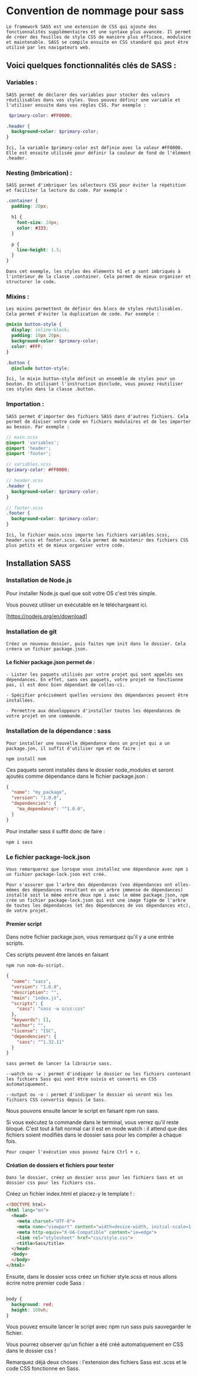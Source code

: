 # Convention de nommage pour sass 

    Le framework SASS est une extension de CSS qui ajoute des fonctionnalités supplémentaires et une syntaxe plus avancée. Il permet de créer des feuilles de style CSS de manière plus efficace, modulaire et maintenable. SASS se compile ensuite en CSS standard qui peut être utilisé par les navigateurs web.

## Voici quelques fonctionnalités clés de SASS :

### Variables :
    SASS permet de déclarer des variables pour stocker des valeurs réutilisables dans vos styles. Vous pouvez définir une variable et l'utiliser ensuite dans vos règles CSS. Par exemple :
``` scss
 $primary-color: #FF0000;

.header {
  background-color: $primary-color;
}
```
    Ici, la variable $primary-color est définie avec la valeur #FF0000. Elle est ensuite utilisée pour définir la couleur de fond de l'élément .header.

### Nesting (Imbrication) :
    SASS permet d'imbriquer les sélecteurs CSS pour éviter la répétition et faciliter la lecture du code. Par exemple :

``` SCSS
.container {
  padding: 20px;

  h1 {
    font-size: 24px;
    color: #333;
  }

  p {
    line-height: 1.5;
  }
}
```

    Dans cet exemple, les styles des éléments h1 et p sont imbriqués à l'intérieur de la classe .container. Cela permet de mieux organiser et structurer le code.

### Mixins :
    Les mixins permettent de définir des blocs de styles réutilisables. Cela permet d'éviter la duplication de code. Par exemple :
    
```SCSS 
@mixin button-style {
  display: inline-block;
  padding: 10px 20px;
  background-color: $primary-color;
  color: #FFF;
}

.button {
  @include button-style;
```

    Ici, le mixin button-style définit un ensemble de styles pour un bouton. En utilisant l'instruction @include, vous pouvez réutiliser ces styles dans la classe .button.

### Importation :
    SASS permet d'importer des fichiers SASS dans d'autres fichiers. Cela permet de diviser votre code en fichiers modulaires et de les importer au besoin. Par exemple :

```scss
// main.scss
@import 'variables';
@import 'header';
@import 'footer';

// variables.scss
$primary-color: #FF0000;

// header.scss
.header {
  background-color: $primary-color;
}

// footer.scss
.footer {
  background-color: $primary-color;
}
```

    Ici, le fichier main.scss importe les fichiers variables.scss, header.scss et footer.scss. Cela permet de maintenir des fichiers CSS plus petits et de mieux organiser votre code.

## Installation SASS 

### Installation de Node.js

Pour installer Node.js quel que soit votre OS c'est très simple.

Vous pouvez utiliser un exécutable en le téléchargeant ici. 

[https://nodejs.org/en/download]

### Installation de git

    Créez un nouveau dossier, puis faites npm init dans le dossier. Cela créera un fichier package.json. 

#### Le fichier package.json permet de :

    - Lister les paquets utilisés par votre projet qui sont appelés ses dépendances. En effet, sans ces paquets, votre projet ne fonctionne pas, il est donc bien dépendant de celles-ci.

    - Spécifier précisément quelles versions des dépendances peuvent être installées.

    - Permettre aux développeurs d'installer toutes les dépendances de votre projet en une commande. 

### Installation de la dépendance : sass

    Pour installer une nouvelle dépendance dans un projet qui a un package.jon, il suffit d'utiliser npm et de faire :

```
npm install nom
```

Ces paquets seront installés dans le dossier node_modules et seront ajoutés comme dépendance dans le fichier package.json : 

```json
{
  "name": "my_package",
  "version": "1.0.0",
  "dependencies": {
    "ma_dependance": "^1.0.0",
  }
}
```

Pour installer sass il suffit donc de faire : 

``` 
npm i sass
```

### Le fichier package-lock.json

    Vous remarquerez que lorsque vous installez une dépendance avec npm i un fichier package-lock.json est créé.

    Pour s'assurer que l'arbre des dépendances (vos dépendances ont elles-mêmes des dépendances résultant en un arbre immense de dépendances) installé soit le même entre deux npm i avec le même package.json, npm crée un fichier package-lock.json qui est une image figée de l'arbre de toutes les dépendances (et des dépendances de vos dépendances etc), de votre projet. 

#### Premier script

Dans notre fichier package.json, vous remarquez qu'il y a une entrée scripts. 

Ces scripts peuvent être lancés en faisant 
```
npm run nom-du-script. 
```
```json
{
  "name": "sass",
  "version": "1.0.0",
  "description": "",
  "main": "index.js",
  "scripts": {
    "sass": "sass -w scss:css"
  },
  "keywords": [],
  "author": "",
  "license": "ISC",
  "dependencies": {
    "sass": "^1.32.11"
  }
}
```

    sass permet de lancer la librairie sass.

    --watch ou -w : permet d'indiquer le dossier ou les fichiers contenant les fichiers Sass qui vont être suivis et converti en CSS automatiquement. 

    --output ou -o : permet d'indiquer le dossier où seront mis les fichiers CSS convertis depuis le Sass. 

Nous pouvons ensuite lancer le script en faisant npm run sass. 

Si vous exécutez la commande dans le terminal, vous verrez qu'il reste bloqué. C'est tout à fait normal car il est en mode watch : il attend que des fichiers soient modifiés dans le dossier sass pour les compiler à chaque fois.

    Pour couper l'exécution vous pouvez faire Ctrl + c. 

#### Création de dossiers et fichiers pour tester

    Dans le dossier, créez un dossier scss pour les fichiers Sass et un dossier css pour les fichiers css.

Créez un fichier index.html et placez-y le template ! : 

```html 
<!DOCTYPE html>
<html lang="en">
  <head>
    <meta charset="UTF-8">
    <meta name="viewport" content="width=device-width, initial-scale=1.0">
    <meta http-equiv="X-UA-Compatible" content="ie=edge">
    <link rel="stylesheet" href="css/style.css">
    <title>Sass/title>
  </head>
  <body>
  </body>
</html>
```

Ensuite, dans le dossier scss créez un fichier style.scss et nous allons écrire notre premier code Sass : 

```css

body {
  background: red;
  height: 100vh;
}
```
Vous pouvez ensuite lancer le script avec npm run sass puis sauvegarder le fichier.

Vous pourrez observer qu'un fichier a été créé automatiquement en CSS dans le dossier css !

Remarquez déjà deux choses : l'extension des fichiers Sass est .scss et le code CSS fonctionne en Sass. 